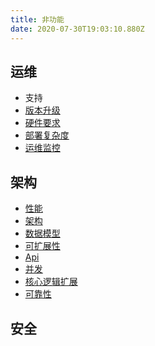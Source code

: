 ```yaml
---
title: 非功能
date: 2020-07-30T19:03:10.880Z
---
```


## 运维

- 支持 <Badge type="warning" text="商务"/>
- [版本升级](./o-release-flow.html) <Badge text="验证"/>
- [硬件要求](./o-hardware.html) <Badge type="error" text="文档"/>
- [部署复杂度](./o-deploy.html) <Badge text="验证"/>
- [运维监控](./o-ops.html) <Badge text="验证"/>

## 架构

- [性能](./t-performance.html) <Badge text="2.9"/>
- [架构](./t-architecture.html)
- [数据模型](./t-datamodel.html)
- [可扩展性](./t-scale.html)
- [Api](./t-api.html)
- [并发](./t-concurrence.html)
- [核心逻辑扩展](./t-logic.html)
- [可靠性](./t-reliability.html)

## 安全
